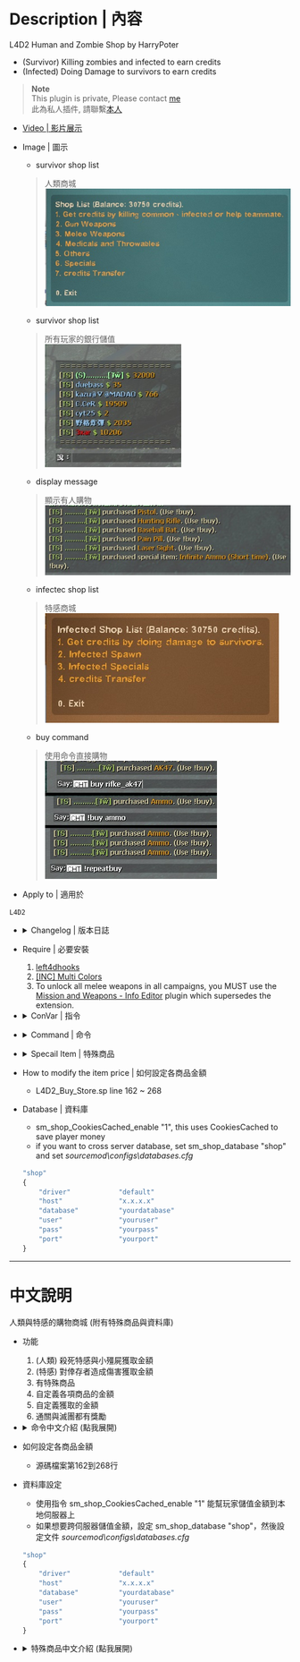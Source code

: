 # Description | 內容
L4D2 Human and Zombie Shop by HarryPoter
* (Survivor) Killing zombies and infected to earn credits
* (Infected) Doing Damage to survivors to earn credits

> __Note__ <br/>
This plugin is private, Please contact [me](https://github.com/fbef0102/Game-Private_Plugin#私人插件列表-private-plugins-list)<br/>
此為私人插件, 請聯繫[本人](https://github.com/fbef0102/Game-Private_Plugin#私人插件列表-private-plugins-list)

* [Video | 影片展示](https://youtu.be/OkWg2p4VgBs)

* Image | 圖示
	* survivor shop list
	> 人類商城
	<br/>![L4D2_Buy_Store_1](image/L4D2_Buy_Store_1.jpg)
	* survivor shop list
	> 所有玩家的銀行儲值
	<br/>![L4D2_Buy_Store_2](image/L4D2_Buy_Store_2.jpg)
	* display message
	> 顯示有人購物
	<br/>![L4D2_Buy_Store_3](image/L4D2_Buy_Store_3.jpg)
	* infectec shop list
	> 特感商城
	<br/>![L4D2_Buy_Store_4](image/L4D2_Buy_Store_4.jpg)
	* buy command
	> 使用命令直接購物
	<br/>![L4D2_Buy_Store_5](image/L4D2_Buy_Store_5.jpg)

* Apply to | 適用於
```
L4D2
```

* <details><summary>Changelog | 版本日誌</summary>

	* v4.7
		* Add Survivor/Infected Special items
		* Support Database

	* [4.6](https://github.com/fbef0102/L4D2-Plugins/tree/master/L4D2_Buy_Store)
		* Remke code
		* Translation Support
		* Add The last stand two melee
		* Unlock All weapons including M60, Grenade_Launcher, and CSS weapons
		* Unlock All items including cola, gnome and fireworkcrate
		* Add Infected Shop
		* You can earn credits by doing damage to survivors as an infected.
		* You can earn credits by helping each other as a survivor.
		* Save player's money with Cookies, it means that money can be saved to database across client connections, map changes and even server restarts.
		* Add short buy commands, directly buy item.
		* Repeat purchase item you bought last time.
		* Buy time cooldown, can't buy quickly.
		* No Special Item and database

	* v1.0
		* [Original Post by Explait](https://forums.alliedmods.net/showthread.php?t=322108)
</details>

* Require | 必要安裝
	1. [left4dhooks](https://forums.alliedmods.net/showthread.php?t=321696)
	2. [[INC] Multi Colors](https://forums.alliedmods.net/showthread.php?t=247770)
	3. To unlock all melee weapons in all campaigns, you MUST use the [Mission and Weapons - Info Editor](https://forums.alliedmods.net/showthread.php?t=310586) plugin which supersedes the extension.

* <details><summary>ConVar | 指令</summary>

	* cfg/sourcemod/L4D2_Buy_Store.cfg
		```php
		// If 1, use CookiesCached to save player money. Otherwise, the moeny will not be saved if player leaves the server.
		sm_shop_CookiesCached_enable "1"

		// Giving money for killing a boomer
		sm_shop_boomkilled "10"

		// Giving money for killing a charger
		sm_shop_chargerkilled "30"

		// Can not buy cola in these maps, separate by commas (no spaces). (0=All maps, Empty = none).
		sm_shop_cola_map_off "c1m2_streets"

		// Database to save money to.
		// empty = don't connect to database
		//  (MySQL & SQLite supported)
		sm_shop_database ""

		// Giving money for saving people with defibrillator
		sm_shop_defi_save "200"

		// Giving money to each alive survivor for mission accomplished award (final).
		sm_shop_final_mission_complete "3000"

		// Giving money to each infected player for wiping out survivors.
		sm_shop_final_mission_lost "300"

		// Can not buy gas can in these maps, separate by commas (no spaces). (0=All maps, Empty = none).
		sm_shop_gascan_map_off "c1m4_atrium,c6m3_port,c14m2_lighthouse"

		// Giving money for healing people with kit
		sm_shop_heal_teammate "100"

		// Giving money for saving incapacitated people. (No Hanging from legde)
		sm_shop_help_teammate_save "30"

		// Giving money for killing a hunter
		sm_shop_hunterkilled "20"

		// Cold Down Time in seconds an infected player can not buy again after player buys item. (0=off).
		sm_shop_infected_cooltime_block "30.0"

		// If 1, Enable shop for infected.
		sm_shop_infected_enable "1"

		// Giving money for incapacitating a survivor. (No Hanging from legde)
		sm_shop_infected_survivor_incap "30"

		// Giving money for killing a survivor.
		sm_shop_infected_survivor_killed "100"

		// Tank limit on the field before infected can buy a tank. (0=Can't buy Tank)
		sm_shop_infected_tank_limit "1"

		// Infected player must wait until survivors have left start safe area for at least X seconds to buy item. (0=Infected Shop available anytime)
		sm_shop_infected_wait_time "10"

		// Amount of seconds before a witch is kicked. (only remove witches bought by player in this plugin)
		sm_shop_infected_witch_lifespan "180"

		// Witch limit on the field before infected can buy a witch. (0=Can't buy Witch)
		sm_shop_infected_witch_limit "4"

		// How far away from survivors an infected can buy and spawn witch.
		sm_shop_infected_witch_spawn_safety_range "1250"

		// Giving money for killing a jockey
		sm_shop_jockeykilled "25"

		// Changes how 'You got credits by killing infected' Message displays. (0: Disable, 1:In chat, 2: In Hint Box, 3: In center text)
		sm_shop_kill_infected_announce_type "1"

		// Maximum money limit. (Money saved when map change/leaving server)
		sm_shop_max_moeny_limit "32000"

		// Numbers of real survivor and infected player require to active this plugin.
		sm_shop_player_require "4"

		// Giving money for killing a smoker
		sm_shop_smokerkilled "20"

		// How long could "Gain Adrenaline Power" state last for survivor special item.
		sm_shop_special_adrenaline_time "20"

		// How long could "Dead-Eyes" state last for survivor special item.
		sm_shop_special_dead_eyes_time "60"

		// How long could "Freeze-Infected" state last for survivor special item.
		sm_shop_special_freeze_time "20"

		// How long could "Immune Everything" last for infected special item.
		sm_shop_special_immune_everything_time "10"

		// How long could "Infinite Ammo" state last for survivor special item.
		sm_shop_special_infinite_ammo_time "20"

		// Max Air Jump Limit for survivor special item.
		sm_shop_special_max_jump_limit "3"

		// Giving money for killing a spitter
		sm_shop_spitterkilled "10"

		// Giving money to each alive survivor for mission accomplished award (non-final).
		sm_shop_stage_complete "400"

		// If 1, decrease money if survivor friendly fire each other. (1 hp = 1 dollar)
		sm_shop_survivor_TK_enable "1"

		// Cold Down Time in seconds a survivor player can not buy again after player buys item. (0=off).
		sm_shop_survivor_cooltime_block "5.0"

		// Giving one dollar money for hurting tank per X hp
		sm_shop_tank_hurt "40"

		// Giving money for killing a witch
		sm_shop_witchkilled "80"

		// Giving money for killing a zombie
		sm_shop_zombiekilled "1"
		```
</details>

* <details><summary>Command | 命令</summary>

	* **shop and buy (Short name available)**
		```php
		say "b [item_name]"
		sm_shop [item_name]
		sm_buy [item_name]
		sm_b [item_name]
		sm_money [item_name]
		sm_purchase [item_name]
		sm_market [item_name]
		sm_item [item_name]
		sm_items [item_name]
		sm_credit [item_name]
		sm_credits [item_name]
		```

		* say "!buy" or "b" to open shop menu
		* say "!buy rifle_ak47" or "b rifle_ak47" to directly buy Ak47 weapon
		* **short command list**
		> I won't add more short commands, don't ask
		```php
		Weapon
		{
			"!buy pistol" 				-> Pistol
			"!buy pistol_magnum"		-> Magnum
			"!buy pumpshotgun"			-> Pumpshotgun
			"!buy shotgun_chrome"		-> Chrome Shotgun
			"!buy smg"					-> Smg
			"!buy smg_silenced"			-> Silenced Smg
			"!buy smg_mp5"				-> MP5
			"!buy rifle"				-> Rifle
			"!buy rifle_ak47"			-> AK47
			"!buy rifle_desert"			-> Desert Rifle
			"!buy rifle_sg552"			-> SG552
			"!buy shotgun_spas"			-> Spas Shotgun
			"!buy autoshotgun"			-> Autoshotgun
			"!buy hunting_rifle"		-> Hunting Rifle
			"!buy sniper_military"		-> Military Sniper
			"!buy sniper_scout"			-> SCOUT
			"!buy sniper_awp"			-> AWP
			"!buy rifle_m60"			-> M60 Machine Gun
			"!buy grenade_launcher"		-> Grenade Launcher
		}

		Melee
		{
			"!buy chainsaw"				-> Chainsaw
			"!buy baseball_bat"			-> Baseball Bat
			"!buy cricket_bat"			-> Cricket Bat
			"!buy crowbar"				-> Crowbar
			"!buy electric_guitar"		-> Electric Guitar
			"!buy fireaxe"				-> Fire Axe
			"!buy frying_pan"			-> Frying Pan
			"!buy katana"				-> Katana
			"!buy machete"				-> Machete
			"!buy tonfa"				-> Tonfa
			"!buy golfclub"				-> Golf Club
			"!buy knife"				-> Knife
			"!buy pitchfork"			-> Pitchfork
			"!buy shovel"				-> Shovel
		}

		Medic and Throwable
		{
			"!buy health_100"			-> Health+100
			"!buy defibrillator"		-> Defibrillator
			"!buy first_aid_kit"		-> First Aid Kit
			"!buy pain_pills"			-> Pain Pill
			"!buy adrenaline"			-> Adrenaline
			"!buy pipe_bomb"			-> Pipe Bomb
			"!buy molotov"				-> Molotov
			"!buy vomitjar"				-> Vomitjar
		}

		Other
		{
			"!buy ammo"								-> Ammo
			"!buy laser_sight"						-> Laser Sight
			"!buy incendiary_ammo"					-> Incendiary Ammo
			"!buy explosive_ammo"					-> Explosive Ammo
			"!buy weapon_upgradepack_incendiary"	-> Incendiary Pack
			"!buy weapon_upgradepack_explosive"		-> Explosive Pack
			"!buy propanetank"						-> Propane Tank
			"!buy oxygentank"						-> Oxygen Tank
			"!buy fireworkcrate"					-> Firework Crate
			"!buy gascan"							-> Gascan
			"!buy cola_bottles"						-> Cola Bottles
			"!buy gnome"							-> Gnome
		}

		Survivor Special
		{
			"!buy Fire"						-> Fire Yourself
			"!buy Adrenaline_Power"			-> Gain Adrenaline Power
			"!buy Fire_Infeceted"			-> All Infected Gets On Fire
			"!buy Teleport"					-> Teleport to teammate
			"!buy Infinite_Ammo"			-> Infinite Ammo
			"!buy Dead_Eyes"				-> Dead-Eyes
			"!buy Kill_Commons"				-> Kill Commons
			"!buy Kill_Witches"				-> Kill Witches
			"!buy Jump+1"					-> Jump+1
			"!buy Heal_Survivors"			-> Heal Survivors
			"!buy No_FF"					-> No Friendly Fire
			"!buy Slay_Infected"			-> Slay Infected Attacker
			"!buy Respawn"					-> Respawn Alive
			"!buy Freeze_Infected"			-> Freeze-Infected
		}

		Infected Spawn
		{
			"!buy Suicide" 	-> Suicide
			"!buy Smoker" 	-> Smoker
			"!buy Boomer" 	-> Boomer
			"!buy Hunter" 	-> Hunter
			"!buy Spitter" 	-> Spitter
			"!buy Jockey" 	-> Jockey
			"!buy Charger" 	-> Charger
			"!buy Tank" 	-> Tank
		}

		Infected Special
		{
			"!buy Health" 	-> Full Health
			"!buy Teleport" -> Teleport to survivor
			"!buy Immune" 	-> Immune Everything
			"!buy Horde" 	-> Zombie Horde
			"!buy Witch" 	-> Witch
		}
		```
	* **repeat purchase item you bought last time**
		```php
		sm_repeatbuy
		sm_lastbuy
		```
	* **donate money to another player (Or use "Credits Transfer" in shop menu)**
		```php
		sm_pay <name> <money>
		sm_donate <name> <money>
		```
	* **See all players' or specific player's deposit**
		```php
		sm_inspectbank [name]
		sm_checkbank [name]
		sm_lookbank [name]
		sm_allbank [name]
		```
	* **Adm gives/reduces money (ADMFLAG_BAN)**
		```php
		sm_givemoney <name> <+-money>
		sm_givecredit <name> <+-money>
		```
	* **Adm removes player's all money (ADMFLAG_BAN)**
		```php
		sm_clearmoney <name>
		sm_deductmoney <name>
		```
</details>

* <details><summary>Specail Item | 特殊商品</summary>

	* **Survivor Shop**
		* Fire
		<br/>Description: Do you feel annoying that you are surrounded by common infecteds?
		No need to throw molotov or use melee, create fire around you!!

		* Fire Infeceted
		<br/>Description: Tank throws a rock on the roof and smoker uses his tongue from nowhere, buy this item to burn them all!!

		* Adrenaline_Power
		<br/>Description: Gain Adrenaline Power RIGHT NOW!! Move Faster and Save Faster

		* Teleport
		<br/>Description: Are you always alone and behind your team? Don't worry, buy this item to teleport back to your team.

		* Infinite Ammo
		<br/>Description: Just shoot the enemy and no need to reload your gun. Enjoy the fun

		* Dead Eyes
		<br/>Description: Special Infecteds always hide and seek, buy this item to see them all!!
		<br/>![Dead_Eyes](image/Dead_Eyes.jpg)
		\
		* No Friendly Fire
		<br/>Description: Are you tired of stupid friendly fire ? You are gonna love this item.

		* Kill Commons
		<br/>Description: Hate zombies, hate horde? Kill them all

		* Kill Witches
		<br/>Description: No longer you hear witch crying!

		* Heal Survivors
		<br/>Description: Your teammates are all down, buy this item to bring your team back to fight again.. No Surrender !!!

		* Jump+1
		<br/>Description: Now you are super mario, jump and skip the path quickly.

		* Slay Infected Attacker
		<br/>Description: Smoker drags you, Hunter pounces you, Jockey rides on you, charger charges you, and you can't do anything. Now buy this item to slay the infected and be free again.

		* Respawn Alive
		<br/>Description: Dead person isn't a good survivor, activate spell card: Dead Reborn

		* Ice World
		<br/>Description: Freeze All Infected, they can't move and attack. The most powerful item :D
		<br/>![Ice_World](image/Ice_World.jpg)

	* **Infected Shop**
		* Full Health
		<br/>Description: You can have second chance.

		* Zombie Horde
		<br/>Description: Mob Incoming !!! Keep survivors busy.

		* Spawn Witch
		<br/>Description: Choose your location wisely and spawn a witch, survivors will feel very hard to complete the mission.
		<br/>![Spawn_Witch](image/Spawn_Witch.jpg)

		* Teleport
		<br/>Description: Do you want to attack immediately? Give survivors a surprise !

		* God Mode
		<br/>Description: Being immune every damage from survivors, they can't stumble you, they can't shove you. No one can stop you, You are THE GOD!
		<br/>![God_Mode](image/God_Mode.jpg)
</details>

* How to modify the item price | 如何設定各商品金額
	* L4D2_Buy_Store.sp line 162 ~ 268

* Database | 資料庫
	* sm_shop_CookiesCached_enable "1", this uses CookiesCached to save player money
	* if you want to cross server database, set sm_shop_database "shop" and set *sourcemod\configs\databases.cfg*
	```php
	"shop"
	{
		"driver"			"default"
		"host"				"x.x.x.x"
		"database"			"yourdatabase"
		"user"				"youruser"
		"pass"				"yourpass"
		"port"				"yourport"
	}
	```

- - - -
# 中文說明
人類與特感的購物商城 (附有特殊商品與資料庫)

* 功能
	1. (人類) 殺死特感與小殭屍獲取金額
	2. (特感) 對倖存者造成傷害獲取金額
	3. 有特殊商品
	4. 自定義各項商品的金額
	5. 自定義獲取的金額
	6. 通關與滅團都有獎勵

* <details><summary>命令中文介紹 (點我展開)</summary>

	* **購物商城**
		```php
		say "b [item_name]"
		sm_shop [item_name]
		sm_buy [item_name]
		sm_b [item_name]
		sm_money [item_name]
		sm_purchase [item_name]
		sm_market [item_name]
		sm_item [item_name]
		sm_items [item_name]
		sm_credit [item_name]
		sm_credits [item_name]
		```

		* 聊天視窗打 !buy 或 b 開啟商城列表
		* 聊天視窗打 !buy rifle_ak47 或 b rifle_ak47 直接購買AK47槍
		* **購物短名列表**
		> 我不會增加更多短名，不要問
		```php
		Weapon
		{
			"!buy pistol" 				-> Pistol
			"!buy pistol_magnum"		-> Magnum
			"!buy pumpshotgun"			-> Pumpshotgun
			"!buy shotgun_chrome"		-> Chrome Shotgun
			"!buy smg"					-> Smg
			"!buy smg_silenced"			-> Silenced Smg
			"!buy smg_mp5"				-> MP5
			"!buy rifle"				-> Rifle
			"!buy rifle_ak47"			-> AK47
			"!buy rifle_desert"			-> Desert Rifle
			"!buy rifle_sg552"			-> SG552
			"!buy shotgun_spas"			-> Spas Shotgun
			"!buy autoshotgun"			-> Autoshotgun
			"!buy hunting_rifle"		-> Hunting Rifle
			"!buy sniper_military"		-> Military Sniper
			"!buy sniper_scout"			-> SCOUT
			"!buy sniper_awp"			-> AWP
			"!buy rifle_m60"			-> M60 Machine Gun
			"!buy grenade_launcher"		-> Grenade Launcher
		}

		Melee
		{
			"!buy chainsaw"				-> Chainsaw
			"!buy baseball_bat"			-> Baseball Bat
			"!buy cricket_bat"			-> Cricket Bat
			"!buy crowbar"				-> Crowbar
			"!buy electric_guitar"		-> Electric Guitar
			"!buy fireaxe"				-> Fire Axe
			"!buy frying_pan"			-> Frying Pan
			"!buy katana"				-> Katana
			"!buy machete"				-> Machete
			"!buy tonfa"				-> Tonfa
			"!buy golfclub"				-> Golf Club
			"!buy knife"				-> Knife
			"!buy pitchfork"			-> Pitchfork
			"!buy shovel"				-> Shovel
		}

		Medic and Throwable
		{
			"!buy health_100"			-> Health+100
			"!buy defibrillator"		-> Defibrillator
			"!buy first_aid_kit"		-> First Aid Kit
			"!buy pain_pills"			-> Pain Pill
			"!buy adrenaline"			-> Adrenaline
			"!buy pipe_bomb"			-> Pipe Bomb
			"!buy molotov"				-> Molotov
			"!buy vomitjar"				-> Vomitjar
		}

		Other
		{
			"!buy ammo"								-> Ammo
			"!buy laser_sight"						-> Laser Sight
			"!buy incendiary_ammo"					-> Incendiary Ammo
			"!buy explosive_ammo"					-> Explosive Ammo
			"!buy weapon_upgradepack_incendiary"	-> Incendiary Pack
			"!buy weapon_upgradepack_explosive"		-> Explosive Pack
			"!buy propanetank"						-> Propane Tank
			"!buy oxygentank"						-> Oxygen Tank
			"!buy fireworkcrate"					-> Firework Crate
			"!buy gascan"							-> Gascan
			"!buy cola_bottles"						-> Cola Bottles
			"!buy gnome"							-> Gnome
		}

		Survivor Special
		{
			"!buy Fire"						-> Fire Yourself
			"!buy Adrenaline_Power"			-> Gain Adrenaline Power
			"!buy Fire_Infeceted"			-> All Infected Gets On Fire
			"!buy Teleport"					-> Teleport to teammate
			"!buy Infinite_Ammo"			-> Infinite Ammo
			"!buy Dead_Eyes"				-> Dead-Eyes
			"!buy Kill_Commons"				-> Kill Commons
			"!buy Kill_Witches"				-> Kill Witches
			"!buy Jump+1"					-> Jump+1
			"!buy Heal_Survivors"			-> Heal Survivors
			"!buy No_FF"					-> No Friendly Fire
			"!buy Slay_Infected"			-> Slay Infected Attacker
			"!buy Respawn"					-> Respawn Alive
			"!buy Freeze_Infected"			-> Freeze-Infected
		}

		Infected Spawn
		{
			"!buy Suicide" 	-> Suicide
			"!buy Smoker" 	-> Smoker
			"!buy Boomer" 	-> Boomer
			"!buy Hunter" 	-> Hunter
			"!buy Spitter" 	-> Spitter
			"!buy Jockey" 	-> Jockey
			"!buy Charger" 	-> Charger
			"!buy Tank" 	-> Tank
		}

		Infected Special
		{
			"!buy Health" 	-> Full Health
			"!buy Teleport" -> Teleport to survivor
			"!buy Immune" 	-> Immune Everything
			"!buy Horde" 	-> Zombie Horde
			"!buy Witch" 	-> Witch
		}
		```
	* **重複購買上次的商品**
		```php
		sm_repeatbuy
		sm_lastbuy
		```
	* **捐贈金額給其他人 (或在商城列表使用"金錢轉移")**
		```php
		sm_pay <name> <money>
		sm_donate <name> <money>
		```
	* **查看所有玩家的銀行儲值**
		```php
		sm_inspectbank [name]
		sm_checkbank [name]
		sm_lookbank [name]
		sm_allbank [name]
		```
	* **管理員打錢 (權限：ADMFLAG_BAN)**
		```php
		sm_givemoney <name> <+-money>
		sm_givecredit <name> <+-money>
		```
	* **管理員沒收玩家的金錢 (權限：ADMFLAG_BAN)**
		```php
		sm_clearmoney <name>
		sm_deductmoney <name>
		```
</details>

* 如何設定各商品金額
	* 源碼檔案第162到268行

* 資料庫設定
	* 使用指令 sm_shop_CookiesCached_enable "1" 能幫玩家儲值金額到本地伺服器上
	* 如果想要跨伺服器儲值金額，設定 sm_shop_database "shop"，然後設定文件 *sourcemod\configs\databases.cfg*
	```php
	"shop"
	{
		"driver"			"default"
		"host"				"x.x.x.x"
		"database"			"yourdatabase"
		"user"				"youruser"
		"pass"				"yourpass"
		"port"				"yourport"
	}
	```

* <details><summary>特殊商品中文介紹 (點我展開)</summary>

	* **人類商品**
		* 振火神通
		<br/>說明: 原地著火

		* 炎之呼吸
		<br/>說明: 所有特感著火

		* 注射興奮劑 (短暫時間)
		<br/>說明: 直接獲得腎上腺素效果

		* 飛雷神之術
		<br/>說明: 傳送到附近的隊友身上

		* 無限子彈 (短暫時間)

		* 心靈透視
		<br/>說明: 直接看到特感與小殭屍位置
		<br/>![Dead_Eyes](image/Dead_Eyes.jpg)
		
		* 不會造成與受到友傷 (當前回合)

		* 殺死所有普通殭屍

		* 殺死所有Witch

		* 團隊治癒+100

		* 超級瑪利歐 跳躍+1 (當前回合)
		<br/>說明: 空中二段跳

		* 處死攻擊你的特感

		* 魔法卡: 死者甦醒
		<br/>說明: 從死亡狀態直接復活

		* 冰凍世界 (短暫時間)
		<br/>說明: 凍結所有特感，所有特感均不能移動與攻擊
		<br/>![Ice_World](image/Ice_World.jpg)

	* **特感商品**
		* 滿血回復

		* 屍潮降臨

		* 召喚Witch (在你的位置上)
		<br/>![Spawn_Witch](image/Spawn_Witch.jpg)

		* 異時空傳送門
		<br/>說明: 直接傳送到人類身上

		* "God 上帝模式 (短暫時間)
		<br/>說明: 不會被震暈、不會被推開、不會受傷，無人能擋
		<br/>![God_Mode](image/God_Mode.jpg)
</details>




